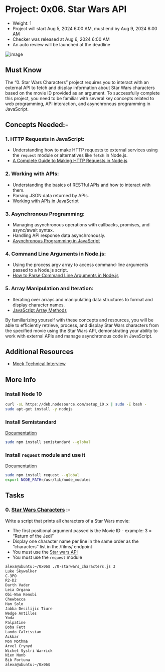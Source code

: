 # Project: 0x06. Star Wars API

 - Weight: 1
 - Project will start Aug 5, 2024 6:00 AM, must end by Aug 9, 2024 6:00 AM
 - Checker was released at Aug 6, 2024 6:00 AM
 - An auto review will be launched at the deadline

![image](https://github.com/user-attachments/assets/653be366-b835-4840-90cb-5aedbaf06a83)

## Must Know

The “0. Star Wars Characters” project requires you to interact with an external API to fetch and display information about Star Wars characters based on the movie ID provided as an argument. To successfully complete this project, you need to be familiar with several key concepts related to web programming, API interaction, and asynchronous programming in JavaScript.

## Concepts Needed:-

### 1. **HTTP Requests in JavaScript:**

- Understanding how to make HTTP requests to external services using the `request` module or alternatives like `fetch` in Node.js.
- [A Complete Guide to Making HTTP Requests in Node.js](https://www.memberstack.com/blog/node-http-request)

### 2. **Working with APIs:**

- Understanding the basics of RESTful APIs and how to interact with them.
- Parsing JSON data returned by APIs.
- [Working with APIs in JavaScript](https://developer.mozilla.org/en-US/docs/Learn/JavaScript/Client-side_web_APIs/Introduction)

### 3. **Asynchronous Programming:**

- Managing asynchronous operations with callbacks, promises, and async/await syntax.
- Handling API response data asynchronously.
- [Asynchronous Programming in JavaScript](https://developer.mozilla.org/en-US/docs/Learn/JavaScript/Asynchronous)

### 4. **Command Line Arguments in Node.js:**

- Using the process.argv array to access command-line arguments passed to a Node.js script.
- [How to Parse Command Line Arguments in Node.js](https://tecadmin.net/how-to-parse-command-line-arguments-in-nodejs/)

### 5. **Array Manipulation and Iteration:**

- Iterating over arrays and manipulating data structures to format and display character names.
- [JavaScript Array Methods](https://developer.mozilla.org/en-US/docs/Web/JavaScript/Reference/Global_Objects/Array)

By familiarizing yourself with these concepts and resources, you will be able to efficiently retrieve, process, and display Star Wars characters from the specified movie using the Star Wars API, demonstrating your ability to work with external APIs and manage asynchronous code in JavaScript.

## Additional Resources

- [Mock Technical Interview](https://www.youtube.com/watch?v=bmqZ5AhNr3g)

## More Info

### Install Node 10

```bash
curl -sL https://deb.nodesource.com/setup_10.x | sudo -E bash -
sudo apt-get install -y nodejs
```

### Install Semistandard

[Documentation](https://github.com/standard/semistandard)

```bash
sudo npm install semistandard --global
```

### Install `request` module and use it

[Documentation](https://github.com/request/request)

```bash
sudo npm install request --global
export NODE_PATH=/usr/lib/node_modules
```

## Tasks

### 0. [Star Wars Characters](./0-starwars_characters.js) :-

Write a script that prints all characters of a Star Wars movie:

- The first positional argument passed is the Movie ID - example: 3 = “Return of the Jedi”
- Display one character name per line in the same order as the “characters” list in the /films/ endpoint
- You must use the [Star wars API](https://swapi-api.alx-tools.com/)
- You must use the `request` module

```bash
alexa@ubuntu:~/0x06$ ./0-starwars_characters.js 3
Luke Skywalker
C-3PO
R2-D2
Darth Vader
Leia Organa
Obi-Wan Kenobi
Chewbacca
Han Solo
Jabba Desilijic Tiure
Wedge Antilles
Yoda
Palpatine
Boba Fett
Lando Calrissian
Ackbar
Mon Mothma
Arvel Crynyd
Wicket Systri Warrick
Nien Nunb
Bib Fortuna
alexa@ubuntu:~/0x06$ 
```
